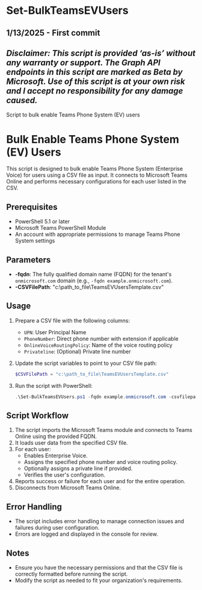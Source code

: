 # Set-BulkTeamsEVUsers
1/13/2025 - First commit
-----------------------------------------------------------------

_**Disclaimer:** This script is provided ‘as-is’ without any warranty or support. The Graph API endpoints in this script are marked as Beta by Microsoft. Use of this script is at your own risk and I accept no responsibility for any damage caused._
---------------------------------------------------------------------------

Script to bulk enable Teams Phone System (EV) users

# Bulk Enable Teams Phone System (EV) Users

This script is designed to bulk enable Teams Phone System (Enterprise Voice) for users using a CSV file as input. It connects to Microsoft Teams Online and performs necessary configurations for each user listed in the CSV.

## Prerequisites

- PowerShell 5.1 or later
- Microsoft Teams PowerShell Module
- An account with appropriate permissions to manage Teams Phone System settings

## Parameters

- **-fqdn**: The fully qualified domain name (FQDN) for the tenant's `onmicrosoft.com` domain (e.g., `-fqdn example.onmicrosoft.com`).
- **-CSVFilePath**: "c:\path_to_file\TeamsEVUsersTemplate.csv"
## Usage

1. Prepare a CSV file with the following columns: 
   - `UPN`: User Principal Name
   - `PhoneNumber`: Direct phone number with extension if applicable
   - `OnlineVoiceRoutingPolicy`: Name of the voice routing policy
   - `Privateline`: (Optional) Private line number

2. Update the script variables to point to your CSV file path:

   ```powershell
   $CSVFilePath = "c:\path_to_file\TeamsEVUsersTemplate.csv"
   ```

3. Run the script with PowerShell:

   ```powershell
   .\Set-BulkTeamsEVUsers.ps1 -fqdn example.onmicrosoft.com -csvfilepath "c:\path_to_file\TeamsEVUsersTemplate.csv"
   ```

## Script Workflow

1. The script imports the Microsoft Teams module and connects to Teams Online using the provided FQDN.
2. It loads user data from the specified CSV file.
3. For each user:
   - Enables Enterprise Voice.
   - Assigns the specified phone number and voice routing policy.
   - Optionally assigns a private line if provided.
   - Verifies the user's configuration.
4. Reports success or failure for each user and for the entire operation.
5. Disconnects from Microsoft Teams Online.

## Error Handling

- The script includes error handling to manage connection issues and failures during user configuration.
- Errors are logged and displayed in the console for review.

## Notes

- Ensure you have the necessary permissions and that the CSV file is correctly formatted before running the script.
- Modify the script as needed to fit your organization's requirements.
